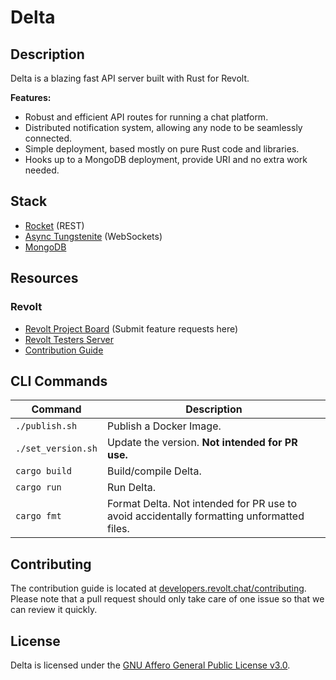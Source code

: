 # Delta

## Description

Delta is a blazing fast API server built with Rust for Revolt.

**Features:**

- Robust and efficient API routes for running a chat platform.
- Distributed notification system, allowing any node to be seamlessly connected.
- Simple deployment, based mostly on pure Rust code and libraries.
- Hooks up to a MongoDB deployment, provide URI and no extra work needed.

## Stack

- [Rocket](https://rocket.rs/) (REST)
- [Async Tungstenite](https://github.com/sdroege/async-tungstenite) (WebSockets)
- [MongoDB](https://mongodb.com/)

## Resources

### Revolt

- [Revolt Project Board](https://github.com/revoltchat/revolt/discussions) (Submit feature requests here)
- [Revolt Testers Server](https://app.revolt.chat/invite/Testers)
- [Contribution Guide](https://developers.revolt.chat/contributing)

## CLI Commands

| Command            | Description                                                                               |
| ------------------ | ----------------------------------------------------------------------------------------- |
| `./publish.sh`     | Publish a Docker Image.                                                                   |
| `./set_version.sh` | Update the version. **Not intended for PR use.**                                          |
| `cargo build`      | Build/compile Delta.                                                                      |
| `cargo run`        | Run Delta.                                                                                |
| `cargo fmt`        | Format Delta. Not intended for PR use to avoid accidentally formatting unformatted files. |

## Contributing

The contribution guide is located at [developers.revolt.chat/contributing](https://developers.revolt.chat/contributing).
Please note that a pull request should only take care of one issue so that we can review it quickly.

## License

Delta is licensed under the [GNU Affero General Public License v3.0](https://github.com/revoltchat/delta/blob/master/LICENSE).
